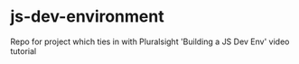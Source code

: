 # js-dev-environment
Repo for project which ties in with Pluralsight 'Building a JS Dev Env' video tutorial
